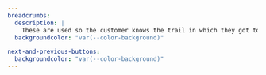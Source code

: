 ```yaml
---
breadcrumbs:
  description: |
    These are used so the customer knows the trail in which they got to the current page.
  backgroundcolor: "var(--color-background)"

next-and-previous-buttons:
  backgroundcolor: "var(--color-background)"
---
```

